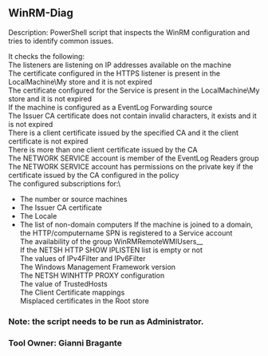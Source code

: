 ## WinRM-Diag

Description:
​​​​​​​​​​​​​​​​​​​​​​​​​​PowerShell script that inspects the WinRM configuration and tries to identify common issues.

It checks the following:\
The listeners are listening on IP addresses available on the machine\
The certificate configured in the HTTPS listener is present in the LocalMachine\My store and it is not expired\
The certificate configured for the Service is present in the LocalMachine\My store and it is not expired​\
If the machine is configured as a EventLog Forwarding source\
The Issuer CA certificate does not contain invalid characters, it exists and it is not expired\
There is a client certificate issued by the specified CA and it the client certificate is not expired\
There is more than one client certificate issued by the CA\
The NETWORK SERVICE account is member of the EventLog Readers group\
The NETWORK SERVICE account has permissions on the private key if the certificate issued by the CA configured in the policy\
The configured subscriptions for:\
- The number or source machines
- The Issuer CA certificate
- The Locale
- The list of non-domain computers
If the machine is joined to a domain, the HTTP/computername SPN is registered to a Service account\
​The availability of the group WinRMRemoteWMIUsers__\
​If the NETSH HTTP SHOW IPLISTEN list is empty or not\
The values of IPv4Filter and IPv6Filter\
The Windows Management Framework version\
The NETSH WINHTTP PROXY configuration\
The value of TrustedHosts​\
​The Client Certificate mappings\
Misplaced certificates in the Root store


### Note: the script needs to be run as Administrator.​

### Tool Owner: Gianni Bragante